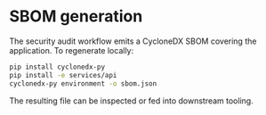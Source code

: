 # SBOM generation

The security audit workflow emits a CycloneDX SBOM covering the application. To
regenerate locally:

```bash
pip install cyclonedx-py
pip install -e services/api
cyclonedx-py environment -o sbom.json
```

The resulting file can be inspected or fed into downstream tooling.
